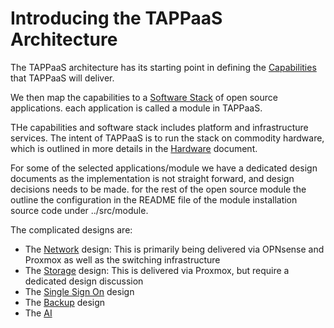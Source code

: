 # Introducing the TAPPaaS Architecture

The TAPPaaS architecture has its starting point in defining the [Capabilities](./Capabilities.md) that TAPPaaS will deliver.

We then map the capabilities to a [Software Stack](./TheSoftwareStack.md) of open source applications. each application is called a module in TAPPaaS.

THe capabilities and software stack includes platform and infrastructure services. The intent of TAPPaaS is to run the stack on commodity hardware, which is outlined in more details in the [Hardware](./Hardware.md) document.

For some of the selected applications/module we have a dedicated design documents as the implementation is not straight forward, and design decisions needs to be made. for the rest of the open source module the outline the configuration in the README file of the module installation source code under ../src/module.


The complicated designs are:

- The [Network](./NetworkDesign.md) design: This is primarily being delivered via OPNsense and Proxmox as well as the switching infrastructure
- The [Storage](./StorageDesign.md) design: This is delivered via Proxmox, but require a dedicated design discussion
- The [Single Sign On](./SingleSignOnDesign.md) design
- The [Backup](./BackupDesign.md) design
- The [AI](./AIDesign.md)



